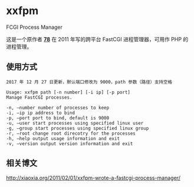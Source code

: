 # xxfpm
FCGI Process Manager

这是一个原作者 **[78](https://github.com/78)** 在 2011 年写的跨平台 FastCGI 进程管理器，可用作 PHP 的进程管理。

## 使用方式

	2017 年 12 月 27 日更新，默认端口修改为 9000，path 参数（路径）支持空格


```
Usage: xxfpm path [-n number] [-i ip] [-p port]
Manage FastCGI processes.

-n, –number number of processes to keep
-i, –ip ip address to bind
-p, –port port to bind, default is 9000
-u, –user start processes using specified linux user
-g, –group start processes using specified linux group
-r, –root change root direcotry for the processes
-h, –help output usage information and exit
-v, –version output version information and exit
```

## 相关博文

http://xiaoxia.org/2011/02/01/xxfpm-wrote-a-fastcgi-process-manager/
